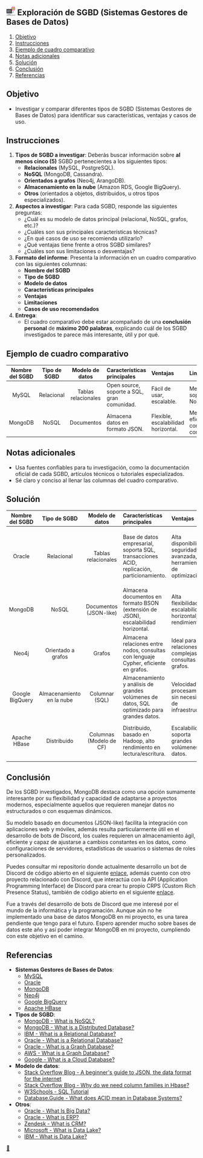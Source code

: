 ## <img src="https://raw.githubusercontent.com/FJrodafo/University/main/DAW/BAE/T01_Exploracion_de_SGBD/Assets/Images/Computer.png" width="24" height="24"> Exploración de SGBD (Sistemas Gestores de Bases de Datos)

1. [Objetivo](#objetivo)
2. [Instrucciones](#instrucciones)
3. [Ejemplo de cuadro comparativo](#ejemplo-de-cuadro-comparativo)
4. [Notas adicionales](#notas-adicionales)
5. [Solución](#solución)
6. [Conclusión](#conclusión)
7. [Referencias](#referencias)

## Objetivo

- Investigar y comparar diferentes tipos de SGBD (Sistemas Gestores de Bases de Datos) para identificar sus características, ventajas y casos de uso.

## Instrucciones

1. **Tipos de SGBD a investigar**: Deberás buscar información sobre **al menos cinco (5)** SGBD pertenecientes a los siguientes tipos:  
    - **Relacionales** (MySQL, PostgreSQL).
    - **NoSQL** (MongoDB, Cassandra).
    - **Orientados a grafos** (Neo4j, ArangoDB).
    - **Almacenamiento en la nube** (Amazon RDS, Google BigQuery).
    - **Otros** (orientados a objetos, distribuidos, u otros tipos especializados).
2. **Aspectos a investigar**: Para cada SGBD, responde las siguientes preguntas:
    - ¿Cuál es su modelo de datos principal (relacional, NoSQL, grafos, etc.)?
    - ¿Cuáles son sus principales características técnicas?
    - ¿En qué casos de uso se recomienda utilizarlo?
    - ¿Qué ventajas tiene frente a otros SGBD similares?
    - ¿Cuáles son sus limitaciones o desventajas?
3. **Formato del informe**: Presenta la información en un cuadro comparativo con las siguientes columnas:
    - **Nombre del SGBD**
    - **Tipo de SGBD**
    - **Modelo de datos**
    - **Características principales**
    - **Ventajas**
    - **Limitaciones**
    - **Casos de uso recomendados**
4. **Entrega**:
    - El cuadro comparativo debe estar acompañado de una **conclusión personal** de **máximo 200 palabras**, explicando cuál de los SGBD investigados te parece más interesante, útil y por qué.

## Ejemplo de cuadro comparativo

| Nombre del SGBD | Tipo de SGBD | Modelo de datos     | Características principales                 | Ventajas                            | Limitaciones                            | Casos de uso                  |
| :-------------: | :----------: | :-----------------: | :------------------------------------------ | :---------------------------------- | :-------------------------------------- | :---------------------------- |
| MySQL           | Relacional   | Tablas relacionales | Open source, soporte a SQL, gran comunidad. | Fácil de usar, escalable.           | Menor soporte para NoSQL.               | Aplicaciones web, e-commerce. |
| MongoDB         | NoSQL        | Documentos          | Almacena datos en formato JSON.             | Flexible, escalabilidad horizontal. | Menos eficiente en consultas complejas. | Big data, apps móviles.       |

## Notas adicionales

- Usa fuentes confiables para tu investigación, como la documentación oficial de cada SGBD, artículos técnicos o tutoriales especializados.
- Sé claro y conciso al llenar las columnas del cuadro comparativo.

## Solución

| Nombre del SGBD | Tipo de SGBD              | Modelo de datos         | Características principales                                                                 | Ventajas                                                               | Limitaciones                                                                                | Casos de uso                                                          |
| :-------------: | :-----------------------: | :---------------------: | :------------------------------------------------------------------------------------------ | :--------------------------------------------------------------------- | :------------------------------------------------------------------------------------------ | :-------------------------------------------------------------------- |
| Oracle          | Relacional                | Tablas relacionales     | Base de datos empresarial, soporta SQL, transacciones ACID, replicación, particionamiento.  | Alta disponibilidad, seguridad avanzada, herramientas de optimización. | Costos elevados, complejidad en la configuración, menor flexibilidad en proyectos pequeños. | Grandes empresas, sistemas financieros, ERP, CRM.                     |
| MongoDB         | NoSQL                     | Documentos (JSON-like)  | Almacena documentos en formato BSON (extensión de JSON), escalabilidad horizontal.          | Alta flexibilidad, escalabilidad horizontal, alto rendimiento.         | No es ideal para consultas complejas.                                                       | Big data, aplicaciones móviles.                                       |
| Neo4j           | Orientado a grafos        | Grafos                  | Almacena relaciones entre nodos, consultas con lenguaje Cypher, eficiente en grafos.        | Ideal para relaciones complejas y consultas de grafos.                 | No optimizado para datos no relacionados.                                                   | Redes sociales, recomendaciones, sistemas de gestión de redes.        |
| Google BigQuery | Almacenamiento en la nube | Columnar (SQL)          | Almacenamiento y análisis de grandes volúmenes de datos, SQL optimizado para grandes datos. | Velocidad de procesamiento, sin necesidad de infraestructura.          | No adecuado para transacciones frecuentes o actualizaciones rápidas.                        | Análisis de big data, data lakes.                                     |
| Apache HBase    | Distribuido               | Columnas (Modelo de CF) | Distribuido, basado en Hadoop, alto rendimiento en lectura/escritura.                       | Escalabilidad, soporta grandes volúmenes de datos.                     | Requiere una infraestructura Hadoop, no adecuado para consultas SQL tradicionales.          | Big data, sistemas distribuidos, almacenamiento de series temporales. |

## Conclusión

De los SGBD investigados, MongoDB destaca como una opción sumamente interesante por su flexibilidad y capacidad de adaptarse a proyectos modernos, especialmente aquellos que requieren manejar datos no estructurados o con esquemas dinámicos.

Su modelo basado en documentos (JSON-like) facilita la integración con aplicaciones web y móviles, además resulta particularmente útil en el desarrollo de bots de Discord, los cuales requieren un almacenamiento ágil, eficiente y capaz de ajustarse a cambios constantes en los datos, como configuraciones de servidores, estadísticas de usuarios o sistemas de roles personalizados.

Puedes consultar mi repositorio donde actualmente desarrollo un bot de Discord de código abierto en el siguiente [enlace](https://github.com/FJrodafo/DiscordAPP), además cuento con otro proyecto relacionado con Discord, que interactúa con la API (Application Programming Interface) de Discord para crear tu propio CRPS (Custom Rich Presence Status), también de código abierto en el siguiente [enlace](https://github.com/FJrodafo/DiscordCRPS).

Fue a través del desarrollo de bots de Discord que me interesé por el mundo de la informática y la programación. Aunque aún no he implementado una base de datos MongoDB en mi proyecto, es una tarea pendiente que tengo para el futuro. Espero aprender mucho sobre bases de datos este año y así poder integrar MongoDB en mi proyecto, cumpliendo con este objetivo en el camino.

## Referencias

- **Sistemas Gestores de Bases de Datos**:
    - [MySQL](https://www.mysql.com/)
    - [Oracle](https://www.oracle.com/)
    - [MongoDB](https://www.mongodb.com/)
    - [Neo4j](https://neo4j.com/)
    - [Google BigQuery](https://cloud.google.com/bigquery)
    - [Apache HBase](https://hbase.apache.org/)
- **Tipos de SGBD**:
    - [MongoDB - What is NoSQL?](https://www.mongodb.com/resources/basics/databases/nosql-explained)
    - [MongoDB - What is a Distributed Database?](https://www.mongodb.com/resources/basics/databases/distributed-database)
    - [IBM - What is a Relational Database?](https://www.ibm.com/think/topics/relational-databases)
    - [Oracle - What is a Relational Database?](https://www.oracle.com/database/what-is-a-relational-database/)
    - [Oracle - What is a Graph Database?](https://www.oracle.com/autonomous-database/what-is-graph-database/)
    - [AWS - What is a Graph Database?](https://aws.amazon.com/nosql/graph/)
    - [Google - What is a Cloud Database?](https://cloud.google.com/learn/what-is-a-cloud-database)
- **Modelo de datos**:
    - [Stack Overflow Blog - A beginner's guide to JSON, the data format for the internet](https://stackoverflow.blog/2022/06/02/a-beginners-guide-to-json-the-data-format-for-the-internet/)
    - [Stack Overflow Blog - Why do we need column families in Hbase?](https://stackoverflow.com/questions/64944559/why-do-we-need-column-families-in-hbase)
    - [W3Schools - SQL Tutorial](https://www.w3schools.com/sql/)
    - [Database.Guide - What does ACID mean in Database Systems?](https://database.guide/what-is-acid-in-databases/)
- **Otros**:
    - [Oracle - What Is Big Data?](https://www.oracle.com/big-data/what-is-big-data/)
    - [Oracle - What is ERP?](https://www.oracle.com/erp/what-is-erp/)
    - [Zendesk - What is CRM?](https://www.zendesk.es/blog/create-crm-database/#)
    - [Microsoft - What is Data Lake?](https://azure.microsoft.com/en-us/resources/cloud-computing-dictionary/what-is-a-data-lake/)
    - [IBM - What is Data Lake?](https://www.ibm.com/think/topics/data-lake)

<link rel="stylesheet" href="./../../../README.css">
<a class="scrollup" href="#top">&#x1F53C</a>